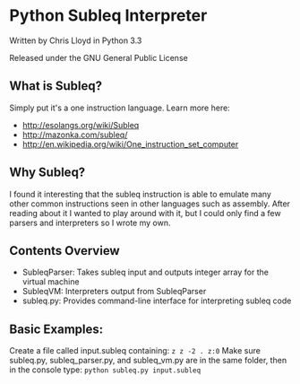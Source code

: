 Python Subleq Interpreter
==========================

Written by Chris Lloyd in Python 3.3

Released under the GNU General Public License

What is Subleq?
----------------
Simply put it's a one instruction language.
Learn more here:
- http://esolangs.org/wiki/Subleq
- http://mazonka.com/subleq/
- http://en.wikipedia.org/wiki/One_instruction_set_computer

Why Subleq?
--------------
I found it interesting that the subleq instruction is able to emulate many other common instructions seen in other languages such as assembly. After reading about it I wanted to play around with it, but I could only find a few parsers and interpreters so I wrote my own.

Contents Overview
-----------------
- SubleqParser: Takes subleq input and outputs integer array for the virtual machine
- SubleqVM: Interpreters output from SubleqParser 
- subleq.py: Provides command-line interface for interpreting subleq code

Basic Examples:
-----------
Create a file called input.subleq containing:
    ```
    z z -2
    . z:0
    ```
Make sure subleq.py, subleq_parser.py, and subleq_vm.py are in the same folder, then in the console type:
    ```
    python subleq.py input.subleq
    ```